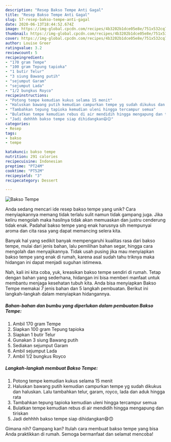 ```yaml
---
description: "Resep Bakso Tempe Anti Gagal"
title: "Resep Bakso Tempe Anti Gagal"
slug: 57-resep-bakso-tempe-anti-gagal
date: 2020-06-13T18:44:52.674Z
image: https://img-global.cpcdn.com/recipes/4b3202b1dce05e8e/751x532cq70/bakso-tempe-foto-resep-utama.jpg
thumbnail: https://img-global.cpcdn.com/recipes/4b3202b1dce05e8e/751x532cq70/bakso-tempe-foto-resep-utama.jpg
cover: https://img-global.cpcdn.com/recipes/4b3202b1dce05e8e/751x532cq70/bakso-tempe-foto-resep-utama.jpg
author: Louise Greer
ratingvalue: 3.2
reviewcount: 5
recipeingredient:
- "170 gram Tempe"
- "100 gram Tepung tapioka"
- "1 butir Telur"
- "3 siung Bawang putih"
- "sejumput Garam"
- "sejumput Lada"
- "1/2 bungkus Royco"
recipeinstructions:
- "Potong tempe kemudian kukus selama 15 menit"
- "Haluskan bawang putih kemudian campurkan tempe yg sudah dikukus dan haluskan. Lalu tambahkan telur, garam, royco, lada dan aduk hingga rata"
- "Tambahkan tepung tapioka kemudian uleni hingga tercampur semua"
- "Bulatkan tempe kemudian rebus di air mendidih hingga mengapung dan tiriskan"
- "Jadi dehhhh bakso tempe siap dihidangkan😄😊"
categories:
- Resep
tags:
- bakso
- tempe

katakunci: bakso tempe 
nutrition: 291 calories
recipecuisine: Indonesian
preptime: "PT24M"
cooktime: "PT52M"
recipeyield: "3"
recipecategory: Dessert

---
```



![Bakso Tempe](https://img-global.cpcdn.com/recipes/4b3202b1dce05e8e/751x532cq70/bakso-tempe-foto-resep-utama.jpg)

Anda sedang mencari ide resep bakso tempe yang unik? Cara menyiapkannya memang tidak terlalu sulit namun tidak gampang juga. Jika keliru mengolah maka hasilnya tidak akan memuaskan dan justru cenderung tidak enak. Padahal bakso tempe yang enak harusnya sih mempunyai aroma dan cita rasa yang dapat memancing selera kita.

Banyak hal yang sedikit banyak mempengaruhi kualitas rasa dari bakso tempe, mulai dari jenis bahan, lalu pemilihan bahan segar, hingga cara mengolah dan menyajikannya. Tidak usah pusing jika mau menyiapkan bakso tempe yang enak di rumah, karena asal sudah tahu triknya maka hidangan ini dapat menjadi suguhan istimewa.




Nah, kali ini kita coba, yuk, kreasikan bakso tempe sendiri di rumah. Tetap dengan bahan yang sederhana, hidangan ini bisa memberi manfaat untuk membantu menjaga kesehatan tubuh kita. Anda bisa menyiapkan Bakso Tempe memakai 7 jenis bahan dan 5 langkah pembuatan. Berikut ini langkah-langkah dalam menyiapkan hidangannya.

<!--inarticleads1-->

##### Bahan-bahan dan bumbu yang diperlukan dalam pembuatan Bakso Tempe:

1. Ambil 170 gram Tempe
1. Siapkan 100 gram Tepung tapioka
1. Siapkan 1 butir Telur
1. Gunakan 3 siung Bawang putih
1. Sediakan sejumput Garam
1. Ambil sejumput Lada
1. Ambil 1/2 bungkus Royco




<!--inarticleads2-->

##### Langkah-langkah membuat Bakso Tempe:

1. Potong tempe kemudian kukus selama 15 menit
1. Haluskan bawang putih kemudian campurkan tempe yg sudah dikukus dan haluskan. Lalu tambahkan telur, garam, royco, lada dan aduk hingga rata
1. Tambahkan tepung tapioka kemudian uleni hingga tercampur semua
1. Bulatkan tempe kemudian rebus di air mendidih hingga mengapung dan tiriskan
1. Jadi dehhhh bakso tempe siap dihidangkan😄😊




Gimana nih? Gampang kan? Itulah cara membuat bakso tempe yang bisa Anda praktikkan di rumah. Semoga bermanfaat dan selamat mencoba!
